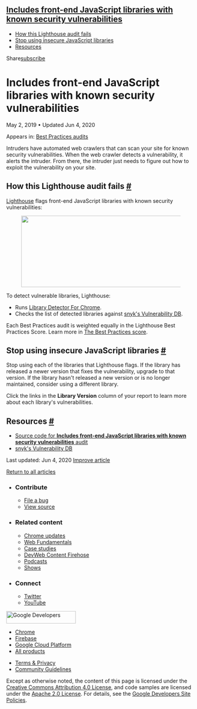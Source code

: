 





<a href="#includes-front-end-javascript-libraries-with-known-security-vulnerabilities" class="w-toc__header--link">Includes front-end JavaScript libraries with known security vulnerabilities</a>
--------------------------------------------------------------------------------------------------------------------------------------------------------------------------------------------------

-   [How this Lighthouse audit fails](#how-this-lighthouse-audit-fails)
-   [Stop using insecure JavaScript libraries](#stop-using-insecure-javascript-libraries)
-   [Resources](#resources)

Share<a href="/newsletter/" class="gc-analytics-event w-actions__fab w-actions__fab--subscribe"><span>subscribe</span></a>

Includes front-end JavaScript libraries with known security vulnerabilities
===========================================================================

May 2, 2019 <span class="w-author__separator">•</span> Updated Jun 4, 2020

<span class="w-post-signpost__title">Appears in:</span> <a href="/lighthouse-best-practices" class="w-post-signpost__link">Best Practices audits</a>

Intruders have automated web crawlers that can scan your site for known security vulnerabilities. When the web crawler detects a vulnerability, it alerts the intruder. From there, the intruder just needs to figure out how to exploit the vulnerability on your site.

How this Lighthouse audit fails <a href="#how-this-lighthouse-audit-fails" class="w-headline-link">#</a>
--------------------------------------------------------------------------------------------------------

[Lighthouse](https://developers.google.com/web/tools/lighthouse/) flags front-end JavaScript libraries with known security vulnerabilities:

<figure><img src="https://web-dev.imgix.net/image/tcFciHGuF3MxnTr1y5ue01OGLBn2/7xN0qVP92s6g1XrNru1f.png?auto=format" class="w-screenshot" sizes="(min-width: 800px) 800px, calc(100vw - 48px)" srcset="https://web-dev.imgix.net/image/tcFciHGuF3MxnTr1y5ue01OGLBn2/7xN0qVP92s6g1XrNru1f.png?auto=format&amp;w=200 200w, https://web-dev.imgix.net/image/tcFciHGuF3MxnTr1y5ue01OGLBn2/7xN0qVP92s6g1XrNru1f.png?auto=format&amp;w=228 228w, https://web-dev.imgix.net/image/tcFciHGuF3MxnTr1y5ue01OGLBn2/7xN0qVP92s6g1XrNru1f.png?auto=format&amp;w=260 260w, https://web-dev.imgix.net/image/tcFciHGuF3MxnTr1y5ue01OGLBn2/7xN0qVP92s6g1XrNru1f.png?auto=format&amp;w=296 296w, https://web-dev.imgix.net/image/tcFciHGuF3MxnTr1y5ue01OGLBn2/7xN0qVP92s6g1XrNru1f.png?auto=format&amp;w=338 338w, https://web-dev.imgix.net/image/tcFciHGuF3MxnTr1y5ue01OGLBn2/7xN0qVP92s6g1XrNru1f.png?auto=format&amp;w=385 385w, https://web-dev.imgix.net/image/tcFciHGuF3MxnTr1y5ue01OGLBn2/7xN0qVP92s6g1XrNru1f.png?auto=format&amp;w=439 439w, https://web-dev.imgix.net/image/tcFciHGuF3MxnTr1y5ue01OGLBn2/7xN0qVP92s6g1XrNru1f.png?auto=format&amp;w=500 500w, https://web-dev.imgix.net/image/tcFciHGuF3MxnTr1y5ue01OGLBn2/7xN0qVP92s6g1XrNru1f.png?auto=format&amp;w=571 571w, https://web-dev.imgix.net/image/tcFciHGuF3MxnTr1y5ue01OGLBn2/7xN0qVP92s6g1XrNru1f.png?auto=format&amp;w=650 650w, https://web-dev.imgix.net/image/tcFciHGuF3MxnTr1y5ue01OGLBn2/7xN0qVP92s6g1XrNru1f.png?auto=format&amp;w=741 741w, https://web-dev.imgix.net/image/tcFciHGuF3MxnTr1y5ue01OGLBn2/7xN0qVP92s6g1XrNru1f.png?auto=format&amp;w=845 845w, https://web-dev.imgix.net/image/tcFciHGuF3MxnTr1y5ue01OGLBn2/7xN0qVP92s6g1XrNru1f.png?auto=format&amp;w=964 964w, https://web-dev.imgix.net/image/tcFciHGuF3MxnTr1y5ue01OGLBn2/7xN0qVP92s6g1XrNru1f.png?auto=format&amp;w=1098 1098w, https://web-dev.imgix.net/image/tcFciHGuF3MxnTr1y5ue01OGLBn2/7xN0qVP92s6g1XrNru1f.png?auto=format&amp;w=1252 1252w, https://web-dev.imgix.net/image/tcFciHGuF3MxnTr1y5ue01OGLBn2/7xN0qVP92s6g1XrNru1f.png?auto=format&amp;w=1428 1428w, https://web-dev.imgix.net/image/tcFciHGuF3MxnTr1y5ue01OGLBn2/7xN0qVP92s6g1XrNru1f.png?auto=format&amp;w=1600 1600w" width="800" height="190" /></figure>To detect vulnerable libraries, Lighthouse:

-   Runs [Library Detector For Chrome](https://www.npmjs.com/package/js-library-detector).
-   Checks the list of detected libraries against [snyk's Vulnerability DB](https://snyk.io/vuln?packageManager=all).

Each Best Practices audit is weighted equally in the Lighthouse Best Practices Score. Learn more in [The Best Practices score](https://developers.google.com/web/tools/lighthouse/v3/scoring#best-practices).

Stop using insecure JavaScript libraries <a href="#stop-using-insecure-javascript-libraries" class="w-headline-link">#</a>
--------------------------------------------------------------------------------------------------------------------------

Stop using each of the libraries that Lighthouse flags. If the library has released a newer version that fixes the vulnerability, upgrade to that version. If the library hasn't released a new version or is no longer maintained, consider using a different library.

Click the links in the **Library Version** column of your report to learn more about each library's vulnerabilities.

Resources <a href="#resources" class="w-headline-link">#</a>
------------------------------------------------------------

-   [Source code for **Includes front-end JavaScript libraries with known security vulnerabilities** audit](https://github.com/GoogleChrome/lighthouse/blob/master/lighthouse-core/audits/dobetterweb/no-vulnerable-libraries.js)
-   [snyk's Vulnerability DB](https://snyk.io/vuln?packageManager=all)

<span class="w-mr--sm">Last updated: Jun 4, 2020 </span>[Improve article](https://github.com/GoogleChrome/web.dev/blob/master/src/site/content/en/lighthouse-best-practices/no-vulnerable-libraries/index.md)

<a href="/lighthouse-best-practices" class="gc-analytics-event w-article-navigation__link w-article-navigation__link--back w-article-navigation__link--single">Return to all articles</a>

-   ### Contribute

    -   <a href="https://github.com/GoogleChrome/web.dev/issues/new?assignees=&amp;labels=bug&amp;template=bug_report.md&amp;title=" class="w-footer__linkbox-link">File a bug</a>
    -   <a href="https://github.com/googlechrome/web.dev" class="w-footer__linkbox-link">View source</a>

-   ### Related content

    -   <a href="https://blog.chromium.org/" class="w-footer__linkbox-link">Chrome updates</a>
    -   <a href="https://developers.google.com/web/" class="w-footer__linkbox-link">Web Fundamentals</a>
    -   <a href="https://developers.google.com/web/showcase/" class="w-footer__linkbox-link">Case studies</a>
    -   <a href="https://devwebfeed.appspot.com/" class="w-footer__linkbox-link">DevWeb Content Firehose</a>
    -   <a href="/podcasts/" class="w-footer__linkbox-link">Podcasts</a>
    -   <a href="/shows/" class="w-footer__linkbox-link">Shows</a>

-   ### Connect

    -   <a href="https://www.twitter.com/ChromiumDev" class="w-footer__linkbox-link">Twitter</a>
    -   <a href="https://www.youtube.com/user/ChromeDevelopers" class="w-footer__linkbox-link">YouTube</a>

<a href="https://developers.google.com/" class="w-footer__utility-logo-link"><img src="/images/lockup-color.png" alt="Google Developers" class="w-footer__utility-logo" width="185" height="33" /></a>

-   <a href="https://developer.chrome.com/" class="w-footer__utility-link">Chrome</a>
-   <a href="https://firebase.google.com/" class="w-footer__utility-link">Firebase</a>
-   <a href="https://cloud.google.com/" class="w-footer__utility-link">Google Cloud Platform</a>
-   <a href="https://developers.google.com/products" class="w-footer__utility-link">All products</a>

<!-- -->

-   <a href="https://policies.google.com/" class="w-footer__utility-link">Terms &amp; Privacy</a>
-   <a href="/community-guidelines/" class="w-footer__utility-link">Community Guidelines</a>

Except as otherwise noted, the content of this page is licensed under the [Creative Commons Attribution 4.0 License](https://creativecommons.org/licenses/by/4.0/), and code samples are licensed under the [Apache 2.0 License](https://www.apache.org/licenses/LICENSE-2.0). For details, see the [Google Developers Site Policies](https://developers.google.com/terms/site-policies).
